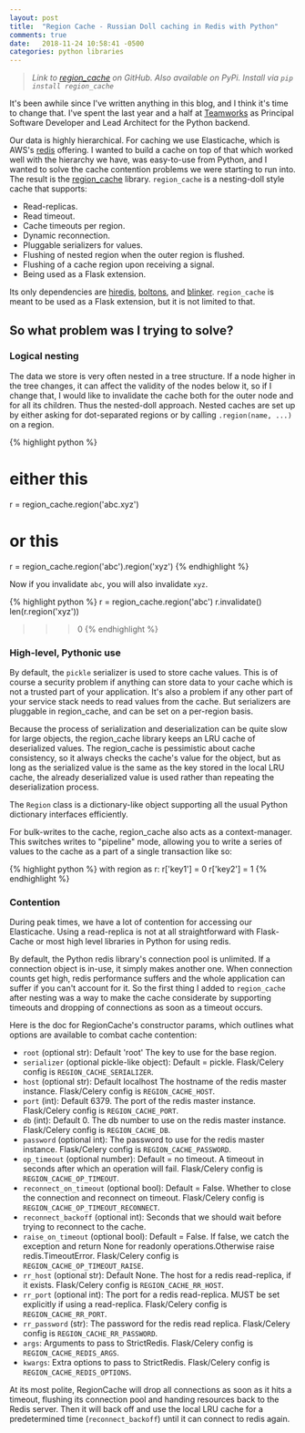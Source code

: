 ```yaml
---
layout: post
title:  "Region Cache - Russian Doll caching in Redis with Python"
comments: true
date:   2018-11-24 10:58:41 -0500
categories: python libraries
---
```


> *Link to [region_cache](https://github.com/jheard-tw/region_cache) on GitHub. Also available on PyPi. Install via `pip install region_cache`*

It's been awhile since I've written anything in this blog, and I think it's time to change that. I've spent the last year and a half at [Teamworks](https://www.teamworks.com) as Principal Software Developer and Lead Architect for the Python backend.

Our data is highly hierarchical. For caching we use Elasticache, which is AWS's [redis](https://redis.io) offering. I wanted to build a cache on top of that which worked well with the hierarchy we have, was easy-to-use from Python, and I wanted to solve the cache contention problems we were starting to run into. The result is the [region_cache](https://github.com/jheard-tw/region_cache) library. `region_cache` is a nesting-doll style cache that supports:

* Read-replicas.
* Read timeout.
* Cache timeouts per region.
* Dynamic reconnection.
* Pluggable serializers for values.
* Flushing of nested region when the outer region is flushed.
* Flushing of a cache region upon receiving a signal.
* Being used as a Flask extension.

Its only dependencies are [hiredis](https://github.com/redis/hiredis), [boltons](https://boltons.readthedocs.io/en/latest/), and [blinker](https://pythonhosted.org/blinker/). `region_cache` is meant to be used as a Flask extension, but it is not limited to that.

## So what problem was I trying to solve? 

### Logical nesting

The data we store is very often nested in a tree structure. If a node higher in the tree changes, it can affect the validity of the nodes below it, so if I change that, I would like to invalidate the cache both for the outer node and for all its children. Thus the nested-doll approach.  Nested caches are set up by either asking for dot-separated regions or by calling `.region(name, ...)` on a region.

{% highlight python %}
# either this
r = region_cache.region('abc.xyz')

# or this
r = region_cache.region('abc').region('xyz')
{% endhighlight %}

Now if you invalidate `abc`, you will also invalidate `xyz`. 

{% highlight python %}
r = region_cache.region('abc')
r.invalidate()
len(r.region('xyz'))
>>> 0
{% endhighlight %}

### High-level, Pythonic use

By default, the `pickle` serializer is used to store cache values. This is of course a security problem if anything can store data to your cache which is not a trusted part of your application. It's also a problem if any other part of your service stack needs to read values from the cache. But serializers are pluggable in region_cache, and can be set on a per-region basis.

Because the process of serialization and deserialization can be quite slow for large objects, the region_cache library keeps an LRU cache of deserialized values. The region_cache is pessimistic about cache consistency, so it always checks the cache's value for the object, but as long as the serialized value is the same as the key stored in the local LRU cache, the already deserialized value is used rather than repeating the deserialization process.

The `Region` class is a dictionary-like object supporting all the usual Python dictionary interfaces efficiently.

For bulk-writes to the cache, region_cache also acts as a context-manager. This switches writes to "pipeline" mode, allowing you to write a series of values to the cache as a part of a single transaction like so: 

{% highlight python %}
with region as r:
    r['key1'] = 0
    r['key2'] = 1
{% endhighlight %}

### Contention

During peak times, we have a lot of contention for accessing our Elasticache. Using a read-replica is not at all straightforward with Flask-Cache or most high level libraries in Python for using redis. 

By default, the Python redis library's connection pool is unlimited. If a connection object is in-use, it simply makes another one. When connection counts get high, redis performance suffers and the whole application can suffer if you can't account for it. So the first thing I added to `region_cache` after nesting was a way to make the cache considerate by supporting timeouts and dropping of connections as soon as a timeout occurs.

Here is the doc for RegionCache's constructor params, which outlines what options are available to combat cache contention:

* `root` (optional str): Default 'root' The key to use for the base region.
* `serializer` (optional pickle-like object): Default = pickle. Flask/Celery config is
    `REGION_CACHE_SERIALIZER`.
* `host` (optional str): Default localhost The hostname of the redis master instance. Flask/Celery config is
    `REGION_CACHE_HOST`.
* `port` (int): Default 6379. The port of the redis master instance. Flask/Celery config is
    `REGION_CACHE_PORT`.
* `db` (int): Default 0. The db number to use on the redis master instance. Flask/Celery config is
    `REGION_CACHE_DB`.
* `password` (optional int): The password to use for the redis master instance. Flask/Celery config is
    `REGION_CACHE_PASSWORD`.
* `op_timeout` (optional number): Default = no timeout. A timeout in seconds after which an operation will
    fail. Flask/Celery config is `REGION_CACHE_OP_TIMEOUT`.
* `reconnect_on_timeout` (optional bool): Default = False. Whether to close the connection and reconnect on
    timeout. Flask/Celery config is `REGION_CACHE_OP_TIMEOUT_RECONNECT`.
* `reconnect_backoff` (optional int): Seconds that we should wait before trying to reconnect to the cache.
* `raise_on_timeout` (optional bool): Default = False. If false, we catch the exception and return None for
    readonly operations.Otherwise raise redis.TimeoutError. Flask/Celery config is
    `REGION_CACHE_OP_TIMEOUT_RAISE`.
* `rr_host` (optional str): Default None. The host for a redis read-replica, if it exists. Flask/Celery
    config is `REGION_CACHE_RR_HOST`.
* `rr_port` (optional int): The port for a redis read-replica.  MUST be set explicitly if using a read-replica. Flask/Celery config is `REGION_CACHE_RR_PORT`.
* `rr_password` (str): The password for the redis read replica. Flask/Celery config is
    `REGION_CACHE_RR_PASSWORD`.
* `args`: Arguments to pass to StrictRedis. Flask/Celery config is `REGION_CACHE_REDIS_ARGS`.
* `kwargs`: Extra options to pass to StrictRedis. Flask/Celery config is `REGION_CACHE_REDIS_OPTIONS`.

At its most polite, RegionCache will drop all connections as soon as it hits a timeout, flushing its connection pool and handing resources back to the Redis server. Then it will back off and use the local LRU cache for a predetermined time (`reconnect_backoff`) until it can connect to redis again.   